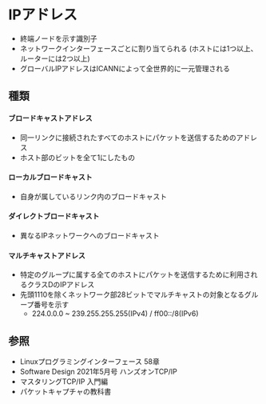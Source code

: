 # IPアドレス
- 終端ノードを示す識別子
- ネットワークインターフェースごとに割り当てられる (ホストには1つ以上、ルーターには2つ以上)
- グローバルIPアドレスはICANNによって全世界的に一元管理される

## 種類
#### ブロードキャストアドレス
- 同一リンクに接続されたすべてのホストにパケットを送信するためのアドレス
- ホスト部のビットを全て1にしたもの

#### ローカルブロードキャスト
- 自身が属しているリンク内のブロードキャスト

#### ダイレクトブロードキャスト
- 異なるIPネットワークへのブロードキャスト

#### マルチキャストアドレス
- 特定のグループに属する全てのホストにパケットを送信するために利用されるクラスDのIPアドレス
- 先頭1110を除くネットワーク部28ビットでマルチキャストの対象となるグループ番号を示す
  - 224.0.0.0 ~ 239.255.255.255(IPv4) / ff00::/8(IPv6)

## 参照
- Linuxプログラミングインターフェース 58章
- Software Design 2021年5月号 ハンズオンTCP/IP
- マスタリングTCP/IP 入門編
- パケットキャプチャの教科書
